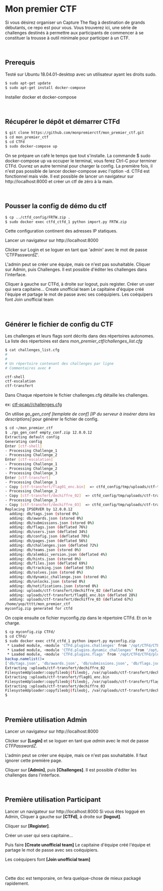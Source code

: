 # Mon premier CTF



Si vous désirez organiser un Capture The flag à destination de grands débutants, ce repo est pour vous.
Vous trouverez ici, une série de challenges destinés à permettre aux participants de commencer à se constituer la trousse à outil minimale pour participer à un CTF.

</br>

## Prerequis

Testé sur Ubuntu 18.04.01-desktop  avec un utilisateur ayant les droits sudo.

```bash
$ sudo apt-get update
$ sudo apt-get install docker-compose
```
Installer docker et docker-compose


</br>

## Récupérer le dépôt et démarrer CTFd


```bash
$ git clone https://github.com/monpremierctf/mon_premier_ctf.git
$ cd mon_premier_ctf
$ cd CTFd
$ sudo docker-compose up
```
On se prépare un café le temps que tout s'installe.
La commande $ sudo docker-compose up va occuper le terminal, vous ferez Ctrl-C pour terminer CTFd. Ouvrez un autre terminal pour charger la config.
La première fois, il n'est pas possible de lancer docker-compose avec l'option -d.
CTFd est fonctionnel mais vide. Il est possible de lancer un navigateur sur  http://localhost:8000 et créer un ctf de zéro à la main. 


</br>

## Pousser la config de démo du ctf

```bash
$ cp ../ctfd_config/FRTW.zip .
$ sudo docker exec ctfd_ctfd_1 python import.py FRTW.zip
```
Cette configuration continent des adresses IP statiques.

Lancer un navigateur sur http://localhost:8000

Clicker sur Login et se loguer en tant que 'admin' avec le mot de passe 'CTFPasswordZ'.

L'admin peut se créer une équipe, mais ce n'est pas souhaitable.
Cliquer sur Admin, puis Challenges. Il est possible d'éditer les challenges dans l'interface.

Cliquer à gauche sur CTFd, à droite sur logout, puis register.
Créer un user qui sera capitaine...
Create unofficial team
Le capitaine d'équipe créé l'équipe et partage le mot de passe avec ses coéquipiers.
Les coéquipers font Join unofficial team


</br>

## Générer le fichier de config du CTF


Les challenges et leurs flags sont décrits dans des répertoires autonomes.
La liste des répertoires est dans *mon_premier_ctf/challenges_list.cfg*

```bash
$ cat challenges_list.cfg 
#
#
# Un répertoire contenant des challenges par ligne
# Commentaires avec #

ctf-shell
ctf-escalation
ctf-transfert
```

Dans Chaque répertoire le fichier challenges.cfg détaille les challenges.

ex: [ctf-pcap//challenges.cfg](ctf-pcap/challenges.cfg)


On utilise *go_gen_conf [template de conf] [IP du serveur à insérer dans les descriptions]* pour générer le fichier de config.
```bash
$ cd ~/mon_premier_ctf
$ ./go_gen_conf empty_conf.zip 12.0.0.12
Extracting default config
Generating config
Enter [ctf-shell]
- Processing Challenge_1
- Processing Challenge_2
Enter [ctf-escalation]
- Processing Challenge_1
- Processing Challenge_2
- Processing Challenge_3
Enter [ctf-transfert]
- Processing Challenge_1
- Copy [ctf-transfert/flag01_enc.bin]  => ctfd_config/tmp/uploads/ctf-transfert/flag01_enc.bin
- Processing Challenge_2
- Copy [ctf-transfert/dechiffre_02]  => ctfd_config/tmp/uploads/ctf-transfert/dechiffre_02
- Processing Challenge_3
- Copy [ctf-transfert/dechiffre_03]  => ctfd_config/tmp/uploads/ctf-transfert/dechiffre_03
Replacing IPSERVER by 12.0.0.12
  adding: db/tags.json (stored 0%)
  adding: db/awards.json (stored 0%)
  adding: db/submissions.json (stored 0%)
  adding: db/flags.json (deflated 76%)
  adding: db/users.json (deflated 34%)
  adding: db/config.json (deflated 70%)
  adding: db/pages.json (deflated 56%)
  adding: db/challenges.json (deflated 72%)
  adding: db/teams.json (stored 0%)
  adding: db/alembic_version.json (deflated 4%)
  adding: db/hints.json (stored 0%)
  adding: db/files.json (deflated 69%)
  adding: db/tracking.json (deflated 55%)
  adding: db/solves.json (stored 0%)
  adding: db/dynamic_challenge.json (stored 0%)
  adding: db/unlocks.json (stored 0%)
  adding: db/notifications.json (stored 0%)
  adding: uploads/ctf-transfert/dechiffre_02 (deflated 67%)
  adding: uploads/ctf-transfert/flag01_enc.bin (deflated 28%)
  adding: uploads/ctf-transfert/dechiffre_03 (deflated 67%)
/home/yop/tttt/mon_premier_ctf
myconfig.zip generated for ctfd
```

On copie ensuite ce fichier myconfig.zip dans le répertoire CTFd. Et on le charge.
```bash
$ cp myconfig.zip CTFd/
$ cd CTFd/
$ sudo docker exec ctfd_ctfd_1 python import.py myconfig.zip
 * Loaded module, <module 'CTFd.plugins.challenges' from '/opt/CTFd/CTFd/plugins/challenges/__init__.py'>
 * Loaded module, <module 'CTFd.plugins.dynamic_challenges' from '/opt/CTFd/CTFd/plugins/dynamic_challenges/__init__.py'>
 * Loaded module, <module 'CTFd.plugins.flags' from '/opt/CTFd/CTFd/plugins/flags/__init__.py'>
backup.namelist()=
['db/tags.json', 'db/awards.json', 'db/submissions.json', 'db/flags.json', 'db/users.json', 'db/config.json', 'db/pages.json', 'db/challenges.json', 'db/teams.json', 'db/alembic_version.json', 'db/hints.json', 'db/files.json', 'db/tracking.json', 'db/solves.json', 'db/dynamic_challenge.json', 'db/unlocks.json', 'db/notifications.json', 'uploads/ctf-transfert/dechiffre_02', 'uploads/ctf-transfert/flag01_enc.bin', 'uploads/ctf-transfert/dechiffre_03']
Extracting :uploads/ctf-transfert/dechiffre_02
FilesystemUploader:copyfileobj(fileobj, /var/uploads/ctf-transfert/dechiffre_02, 16384)
Extracting :uploads/ctf-transfert/flag01_enc.bin
FilesystemUploader:copyfileobj(fileobj, /var/uploads/ctf-transfert/flag01_enc.bin, 16384)
Extracting :uploads/ctf-transfert/dechiffre_03
FilesystemUploader:copyfileobj(fileobj, /var/uploads/ctf-transfert/dechiffre_03, 16384)
$ 
```

</br>

## Première utilisation Admin

Lancer un navigateur sur http://localhost:8000

Clicker sur **[Login]** et se loguer en tant que *admin* avec le mot de passe *CTFPasswordZ*.

L'admin peut se créer une équipe, mais ce n'est pas souhaitable. Il faut ignorer cette première page.

Cliquer sur **[Admin]**, puis **[Challenges]**. Il est possible d'éditer les challenges dans l'interface.



</br>

## Première utilisation Participant

Lancer un navigateur sur http://localhost:8000
Si vous êtes loggué en Admin, Cliquer à gauche sur **[CTFd]**, à droite sur **[logout]**.

Cliquer sur **[Register]**.

Créer un user qui sera capitaine...

Puis faire **[Create unofficial team]**
Le capitaine d'équipe créé l'équipe et partage le mot de passe avec ses coéquipiers.

Les coéquipers font **[Join unofficial team]**

</br>

Cette doc est temporaire, on fera quelque-chose de mieux packagé rapidement.